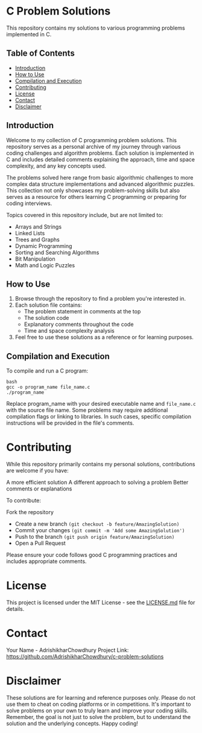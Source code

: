 # C Problem Solutions

This repository contains my solutions to various programming problems implemented in C.

## Table of Contents

- [Introduction](#introduction)
- [How to Use](#how-to-use)
- [Compilation and Execution](#compilation-and-execution)
- [Contributing](#contributing)
- [License](#license)
- [Contact](#contact)
- [Disclaimer](#disclaimer)

## Introduction

Welcome to my collection of C programming problem solutions. This repository serves as a personal archive of my journey through various coding challenges and algorithm problems. Each solution is implemented in C and includes detailed comments explaining the approach, time and space complexity, and any key concepts used.

The problems solved here range from basic algorithmic challenges to more complex data structure implementations and advanced algorithmic puzzles. This collection not only showcases my problem-solving skills but also serves as a resource for others learning C programming or preparing for coding interviews.

Topics covered in this repository include, but are not limited to:
- Arrays and Strings
- Linked Lists
- Trees and Graphs
- Dynamic Programming
- Sorting and Searching Algorithms
- Bit Manipulation
- Math and Logic Puzzles

## How to Use

1. Browse through the repository to find a problem you're interested in.
2. Each solution file contains:
   - The problem statement in comments at the top
   - The solution code
   - Explanatory comments throughout the code
   - Time and space complexity analysis
3. Feel free to use these solutions as a reference or for learning purposes.

## Compilation and Execution

To compile and run a C program:

    bash
    gcc -o program_name file_name.c
    ./program_name

Replace program_name with your desired executable name and `file_name.c` with the source file name.
Some problems may require additional compilation flags or linking to libraries. In such cases, specific compilation instructions will be provided in the file's comments.

# Contributing

While this repository primarily contains my personal solutions, contributions are welcome if you have:

A more efficient solution
A different approach to solving a problem
Better comments or explanations

To contribute:

Fork the repository
- Create a new branch `(git checkout -b feature/AmazingSolution)`
- Commit your changes `(git commit -m 'Add some AmazingSolution')`
- Push to the branch `(git push origin feature/AmazingSolution)`
- Open a Pull Request

Please ensure your code follows good C programming practices and includes appropriate comments.

# License

This project is licensed under the MIT License - see the [LICENSE.md](LICENSE.md) file for details.

# Contact

Your Name - AdrishikharChowdhury
Project Link: https://github.com/AdrishikharChowdhury/c-problem-solutions

# Disclaimer

These solutions are for learning and reference purposes only. Please do not use them to cheat on coding platforms or in competitions. It's important to solve problems on your own to truly learn and improve your coding skills.
Remember, the goal is not just to solve the problem, but to understand the solution and the underlying concepts. Happy coding!
